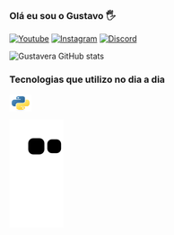 
### Olá eu sou o Gustavo 🖐️

[![Youtube](https://img.shields.io/badge/YouTube-FF0000?style=for-the-badge&logo=youtube&logoColor=white)](https://www.youtube.com/channel/UCjFQSNaA4I43OEzylWu1Pzg)
[![Instagram](https://img.shields.io/badge/Instagram-E4405F?style=for-the-badge&logo=instagram&logoColor=white)](https://www.instagram.com/gustavera.cl/)
[![Discord](https://img.shields.io/badge/Discord-7289DA?style=for-the-badge&logo=discord&logoColor=white)](discord.gg/TPM6x6u)

![Gustavera GitHub stats](https://github-readme-stats.vercel.app/api?username=gustavera1&show_icons=true&theme=dark)

### Tecnologias que utilizo no dia a dia

<img align="center" alt="Python" height="30" width="40" src="https://raw.githubusercontent.com/devicons/devicon/master/icons/python/python-original.svg" style="max-width: 100%;">

![Snake animation](https://github.com/gustavera1/gustavera1/blob/output/github-contribution-grid-snake.svg)
